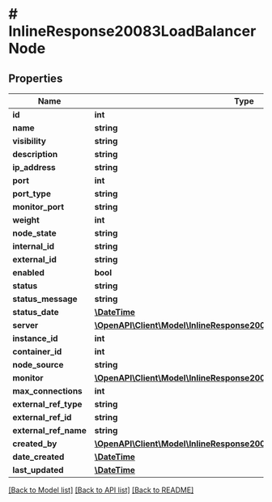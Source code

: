 # # InlineResponse20083LoadBalancerNode

## Properties

Name | Type | Description | Notes
------------ | ------------- | ------------- | -------------
**id** | **int** |  | [optional]
**name** | **string** |  | [optional]
**visibility** | **string** |  | [optional]
**description** | **string** |  | [optional]
**ip_address** | **string** |  | [optional]
**port** | **int** |  | [optional]
**port_type** | **string** |  | [optional]
**monitor_port** | **string** |  | [optional]
**weight** | **int** |  | [optional]
**node_state** | **string** |  | [optional]
**internal_id** | **string** |  | [optional]
**external_id** | **string** |  | [optional]
**enabled** | **bool** |  | [optional]
**status** | **string** |  | [optional]
**status_message** | **string** |  | [optional]
**status_date** | [**\DateTime**](\DateTime.md) |  | [optional]
**server** | [**\OpenAPI\Client\Model\InlineResponse20082LoadBalancerInstanceSslCert**](InlineResponse20082LoadBalancerInstanceSslCert.md) |  | [optional]
**instance_id** | **int** |  | [optional]
**container_id** | **int** |  | [optional]
**node_source** | **string** |  | [optional]
**monitor** | [**\OpenAPI\Client\Model\InlineResponse20082LoadBalancerInstanceSslCert**](InlineResponse20082LoadBalancerInstanceSslCert.md) |  | [optional]
**max_connections** | **int** |  | [optional]
**external_ref_type** | **string** |  | [optional]
**external_ref_id** | **string** |  | [optional]
**external_ref_name** | **string** |  | [optional]
**created_by** | [**\OpenAPI\Client\Model\InlineResponse20083LoadBalancerNodeCreatedBy**](InlineResponse20083LoadBalancerNodeCreatedBy.md) |  | [optional]
**date_created** | [**\DateTime**](\DateTime.md) |  | [optional]
**last_updated** | [**\DateTime**](\DateTime.md) |  | [optional]

[[Back to Model list]](../../README.md#models) [[Back to API list]](../../README.md#endpoints) [[Back to README]](../../README.md)
